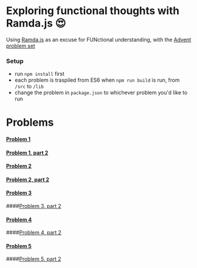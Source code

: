 # Exploring functional thoughts with Ramda.js 😍



Using [Ramda.js](http://ramdajs.com/0.19.0/index.html) as an excuse for FUNctional understanding, with the [Advent problem set](http://adventofcode.com/)


### Setup
* run `npm install` first
* each problem is traspiled from ES6 when `npm run build` is run, from `/src` to `/lib`
* change the problem in `package.json` to whichever problem you'd like to run



# Problems

#### [Problem 1](https://github.com/pippinlee/ramda-advent/blob/master/src/problem1.js)

#### [Problem 1, part 2](https://github.com/pippinlee/ramda-advent/blob/master/src/problem1-part2.js)

#### [Problem 2](https://github.com/pippinlee/ramda-advent/blob/master/src/problem2.js)

#### [Problem 2, part 2](https://github.com/pippinlee/ramda-advent/blob/master/src/problem2-part2.js)

#### [Problem 3](https://github.com/pippinlee/ramda-advent/blob/master/src/problem3.js)

####[Problem 3, part 2](https://github.com/pippinlee/ramda-advent/blob/master/src/problem3-part2.js)

#### [Problem 4](https://github.com/pippinlee/ramda-advent/blob/master/src/problem4.js)

####[Problem 4, part 2](https://github.com/pippinlee/ramda-advent/blob/master/src/problem4-part2.js)

#### [Problem 5](https://github.com/pippinlee/ramda-advent/blob/master/src/problem5.js)

####[Problem 5, part 2](https://github.com/pippinlee/ramda-advent/blob/master/src/problem5-part2.js)